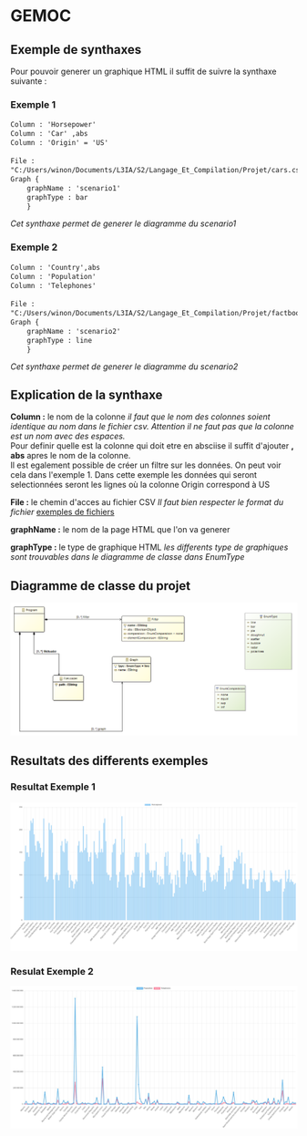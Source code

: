 # GEMOC

## Exemple de synthaxes
Pour pouvoir generer un graphique HTML il suffit de suivre la synthaxe suivante :

### Exemple 1
```
Column : 'Horsepower'
Column : 'Car' ,abs
Column : 'Origin' = 'US'

File : "C:/Users/winon/Documents/L3IA/S2/Langage_Et_Compilation/Projet/cars.csv"
Graph {
	graphName : 'scenario1'
	graphType : bar
	}
  ```
*Cet synthaxe permet de generer le diagramme du scenario1*

### Exemple 2
```
Column : 'Country',abs
Column : 'Population'
Column : 'Telephones'

File : "C:/Users/winon/Documents/L3IA/S2/Langage_Et_Compilation/Projet/factbook.csv"
Graph {
	graphName : 'scenario2'
	graphType : line
	}
```
*Cet synthaxe permet de generer le diagramme du scenario2*

## Explication de la synthaxe

**Column :** le nom de la colonne *il faut que le nom des colonnes soient identique au nom dans le fichier csv. Attention il ne faut pas que la colonne est un nom avec des espaces.*  
Pour definir quelle est la colonne qui doit etre en absciise il suffit d'ajouter **, abs** apres le nom de la colonne.  
Il est egalement possible de créer un filtre sur les données. On peut voir cela dans l'exemple 1. Dans cette exemple les données qui seront selectionnées seront les lignes où la colonne Origin correspond à US

**File :** le chemin d'acces au fichier CSV *Il faut bien respecter le format du fichier*
[exemples de fichiers](files/)

**graphName :** le nom de la page HTML que l'on va generer

**graphType :** le type de graphique HTML *les differents type de graphiques sont trouvables dans le diagramme de classe dans EnumType*

## Diagramme de classe du projet
![classDiag](pictures/classDiag.png)



## Resultats des differents exemples
### Resultat Exemple 1
![scenario1](pictures/scenario1.jpg)
### Resulat Exemple 2
![scenario2](pictures/scenario2.jpg)
